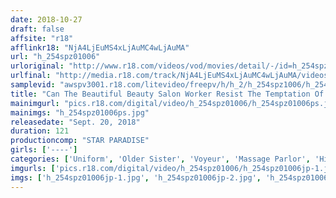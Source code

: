 ```yaml
---
date: 2018-10-27
draft: false
affsite: "r18"
afflinkr18: "NjA4LjEuMS4xLjAuMC4wLjAuMA"
url: "h_254spz01006"
urloriginal: "http://www.r18.com/videos/vod/movies/detail/-/id=h_254spz01006"
urlfinal: "http://media.r18.com/track/NjA4LjEuMS4xLjAuMC4wLjAuMA/videos/vod/movies/detail/-/id=h_254spz01006"
samplevid: "awspv3001.r18.com/litevideo/freepv/h/h_2/h_254spz1006/h_254spz1006_dmb_w.mp4"
title: "Can The Beautiful Beauty Salon Worker Resist The Temptation Of A Rock Hard Cock!?"
mainimgurl: "pics.r18.com/digital/video/h_254spz01006/h_254spz01006ps.jpg"
mainimgs: "h_254spz01006ps.jpg"
releasedate: "Sept. 20, 2018"
duration: 121
productioncomp: "STAR PARADISE"
girls: ['----']
categories: ['Uniform', 'Older Sister', 'Voyeur', 'Massage Parlor', 'Hi-Def']
imgurls: ['pics.r18.com/digital/video/h_254spz01006/h_254spz01006jp-1.jpg', 'pics.r18.com/digital/video/h_254spz01006/h_254spz01006jp-2.jpg', 'pics.r18.com/digital/video/h_254spz01006/h_254spz01006jp-3.jpg', 'pics.r18.com/digital/video/h_254spz01006/h_254spz01006jp-4.jpg', 'pics.r18.com/digital/video/h_254spz01006/h_254spz01006jp-5.jpg', 'pics.r18.com/digital/video/h_254spz01006/h_254spz01006jp-6.jpg', 'pics.r18.com/digital/video/h_254spz01006/h_254spz01006jp-7.jpg', 'pics.r18.com/digital/video/h_254spz01006/h_254spz01006jp-8.jpg', 'pics.r18.com/digital/video/h_254spz01006/h_254spz01006jp-9.jpg', 'pics.r18.com/digital/video/h_254spz01006/h_254spz01006jp-10.jpg', 'pics.r18.com/digital/video/h_254spz01006/h_254spz01006jp-11.jpg', 'pics.r18.com/digital/video/h_254spz01006/h_254spz01006jp-12.jpg', 'pics.r18.com/digital/video/h_254spz01006/h_254spz01006jp-13.jpg', 'pics.r18.com/digital/video/h_254spz01006/h_254spz01006jp-14.jpg', 'pics.r18.com/digital/video/h_254spz01006/h_254spz01006jp-15.jpg', 'pics.r18.com/digital/video/h_254spz01006/h_254spz01006jp-16.jpg', 'pics.r18.com/digital/video/h_254spz01006/h_254spz01006jp-17.jpg', 'pics.r18.com/digital/video/h_254spz01006/h_254spz01006jp-18.jpg', 'pics.r18.com/digital/video/h_254spz01006/h_254spz01006jp-19.jpg', 'pics.r18.com/digital/video/h_254spz01006/h_254spz01006jp-20.jpg']
imgs: ['h_254spz01006jp-1.jpg', 'h_254spz01006jp-2.jpg', 'h_254spz01006jp-3.jpg', 'h_254spz01006jp-4.jpg', 'h_254spz01006jp-5.jpg', 'h_254spz01006jp-6.jpg', 'h_254spz01006jp-7.jpg', 'h_254spz01006jp-8.jpg', 'h_254spz01006jp-9.jpg', 'h_254spz01006jp-10.jpg', 'h_254spz01006jp-11.jpg', 'h_254spz01006jp-12.jpg', 'h_254spz01006jp-13.jpg', 'h_254spz01006jp-14.jpg', 'h_254spz01006jp-15.jpg', 'h_254spz01006jp-16.jpg', 'h_254spz01006jp-17.jpg', 'h_254spz01006jp-18.jpg', 'h_254spz01006jp-19.jpg', 'h_254spz01006jp-20.jpg']
---
```

